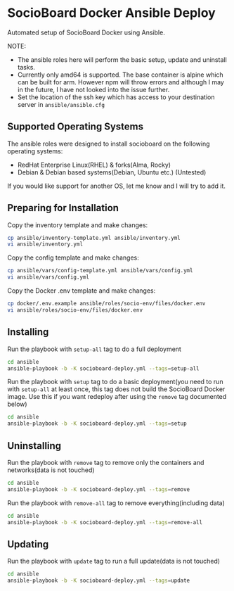 # SocioBoard Docker Ansible Deploy
Automated setup of SocioBoard Docker using Ansible.

NOTE:
- The ansible roles here will perform the basic setup, update and uninstall tasks.
- Currently only amd64 is supported. The base container is alpine which can be built for arm. However npm will throw errors and although I may in the future, I have not looked into the issue further.
- Set the location of the ssh key which has access to your destination server in `ansible/ansible.cfg`

## Supported Operating Systems
The ansible roles were designed to install socioboard on the following operating systems:
- RedHat Enterprise Linux(RHEL) & forks(Alma, Rocky)
- Debian & Debian based systems(Debian, Ubuntu etc.) (Untested)

If you would like support for another OS, let me know and I will try to add it.

## Preparing for Installation
Copy the inventory template and make changes:
```bash
cp ansible/inventory-template.yml ansible/inventory.yml
vi ansible/inventory.yml
```

Copy the config template and make changes:
```bash
cp ansible/vars/config-template.yml ansible/vars/config.yml
vi ansible/vars/config.yml
```

Copy the Docker .env template and make changes:
```bash
cp docker/.env.example ansible/roles/socio-env/files/docker.env
vi ansible/roles/socio-env/files/docker.env
```

## Installing
Run the playbook with `setup-all` tag to do a full deployment
```bash
cd ansible
ansible-playbook -b -K socioboard-deploy.yml --tags=setup-all
```

Run the playbook with `setup` tag to do a basic deployment(you need to run with `setup-all` at least once, this tag does not build the SocioBoard Docker image. Use this if you want redeploy after using the `remove` tag documented below)
```bash
cd ansible
ansible-playbook -b -K socioboard-deploy.yml --tags=setup
```

## Uninstalling
Run the playbook with `remove` tag to remove only the containers and networks(data is not touched)
```bash
cd ansible
ansible-playbook -b -K socioboard-deploy.yml --tags=remove
```

Run the playbook with `remove-all` tag to remove everything(including data)
```bash
cd ansible
ansible-playbook -b -K socioboard-deploy.yml --tags=remove-all
```

## Updating
Run the playbook with `update` tag to run a full update(data is not touched)
```bash
cd ansible
ansible-playbook -b -K socioboard-deploy.yml --tags=update
```
